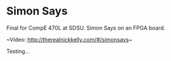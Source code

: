 # Simon Says 
  
  
Final for CompE 470L at SDSU. Simon Says on an FPGA board.  
  
~Video: http://therealnickkelly.com/#/simonsays~

Testing...
